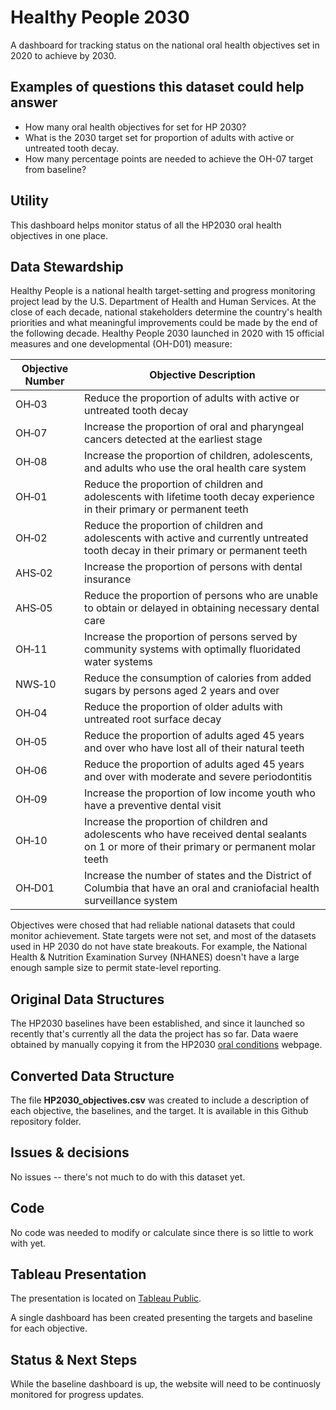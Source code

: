# Healthy People 2030

A dashboard for tracking status on the national oral health objectives set in 2020 to achieve by 2030.

## Examples of questions this dataset could help answer

* How many oral health objectives for set for HP 2030?
* What is the 2030 target set for proportion of adults with active or untreated tooth decay.
* How many percentage points are needed to achieve the OH-07 target from baseline?

## Utility

This dashboard helps monitor status of all the HP2030 oral health objectives in one place.

## Data Stewardship  

Healthy People is a national health target-setting and progress monitoring project lead by the U.S. Department of Health and Human Services. At the close of each decade, national stakeholders determine the country's health priorities and what meaningful improvements could be made by the end of the following decade. Healthy People 2030 launched in 2020 with 15 official measures and one developmental (OH-D01) measure:

| Objective Number | Objective Description |
| ------ | ----- |
| OH‑03 | Reduce the proportion of adults with active or untreated tooth decay |
| OH‑07 | Increase the proportion of oral and pharyngeal cancers detected at the earliest stage |
| OH‑08 | Increase the proportion of children, adolescents, and adults who use the oral health care system |
| OH‑01 | Reduce the proportion of children and adolescents with lifetime tooth decay experience in their primary or permanent teeth |
| OH‑02 | Reduce the proportion of children and adolescents with active and currently untreated tooth decay in their primary or permanent teeth |
| AHS‑02 | Increase the proportion of persons with dental insurance |
| AHS‑05 | Reduce the proportion of persons who are unable to obtain or delayed in obtaining necessary dental care |
| OH‑11 | Increase the proportion of persons served by community systems with optimally fluoridated water systems |
| NWS‑10 | Reduce the consumption of calories from added sugars by persons aged 2 years and over |
| OH‑04 | Reduce the proportion of older adults with untreated root surface decay |
| OH‑05 | Reduce the proportion of adults aged 45 years and over who have lost all of their natural teeth |
| OH‑06 | Reduce the proportion of adults aged 45 years and over with moderate and severe periodontitis |
| OH‑09 | Increase the proportion of low income youth who have a preventive dental visit |
| OH‑10 | Increase the proportion of children and adolescents who have received dental sealants on 1 or more of their primary or permanent molar teeth |
| OH‑D01 | Increase the number of states and the District of Columbia that have an oral and craniofacial health surveillance system |

Objectives were chosed that had reliable national datasets that could monitor achievement. State targets were not set, and most of the datasets used in HP 2030 do not have state breakouts. For example, the National Health & Nutrition Examination Survey (NHANES) doesn't have a large enough sample size to permit state-level reporting.

## Original Data Structures

The HP2030 baselines have been established, and since it launched so recently that's currently all the data the project has so far. Data waere obtained by manually copying it from the HP2030 [oral conditions](https://health.gov/healthypeople/objectives-and-data/browse-objectives/oral-conditions) webpage. 

## Converted Data Structure

The file **HP2030_objectives.csv** was created to include a description of each objective, the baselines, and the target. It is available in this Github repository folder.

## Issues & decisions

No issues -- there's not much to do with this dataset yet.

## Code

No code was needed to modify or calculate since there is so little to work with yet. 

## Tableau Presentation

The presentation is located on [Tableau Public](https://public.tableau.com/profile/association.of.state.territorial.dental.directors#!/vizhome/HealthyPeople2030/Orientation).

A single dashboard has been created presenting the targets and baseline for each objective.

## Status & Next Steps

While the baseline dashboard is up, the website will need to be continuosly monitored for progress updates.

